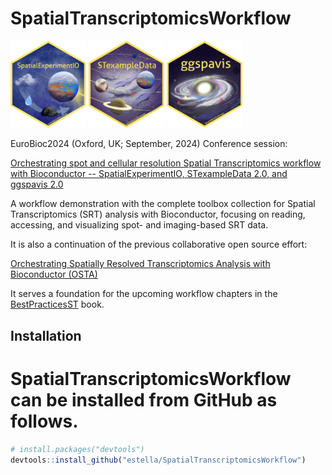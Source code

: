 # SpatialTranscriptomicsWorkflow

<p float="left">

<img src="https://github.com/estellad/BiocStickers/blob/devel/SpatialExperimentIO/SpatialExperimentIO.png" width="24%"/>

<img src="https://github.com/estellad/BiocStickers/blob/devel/STexampleData/STexampleData.png" width="24%"/>

<img src="https://github.com/estellad/BiocStickers/blob/devel/ggspavis/ggspavis.png" width="24%"/>

</p>

EuroBioc2024 (Oxford, UK; September, 2024) Conference session:

[Orchestrating spot and cellular resolution Spatial Transcriptomics workflow with Bioconductor -- SpatialExperimentIO, STexampleData 2.0, and ggspavis 2.0](https://eurobioc2024.bioconductor.org/abstracts/paper31/)

A workflow demonstration with the complete toolbox collection for Spatial Transcriptomics (SRT) analysis with Bioconductor, focusing on reading, accessing, and visualizing spot- and imaging-based SRT data.

It is also a continuation of the previous collaborative open source effort:

[Orchestrating Spatially Resolved Transcriptomics Analysis with Bioconductor (OSTA)](https://bioc2021.bioconductor.org/posts/paper74/)

It serves a foundation for the upcoming workflow chapters in the [BestPracticesST](https://lmweber.org/BestPracticesST/) book.

## Installation

# SpatialTranscriptomicsWorkflow can be installed from GitHub as follows.

``` r
# install.packages("devtools")
devtools::install_github("estella/SpatialTranscriptomicsWorkflow")
```
